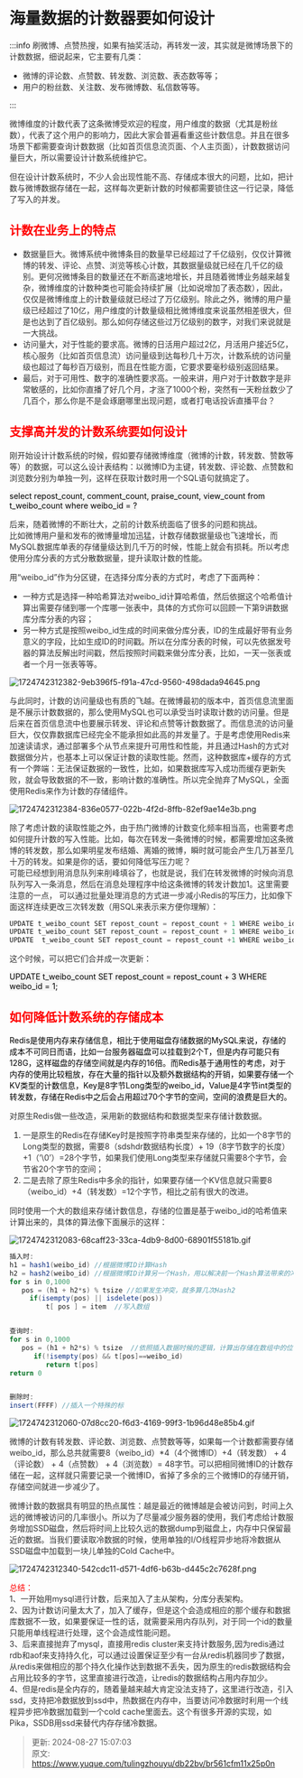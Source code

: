 # 海量数据的计数器要如何设计

:::info
<font style="color:rgb(51, 51, 51);">刷微博、点赞热搜，如果有抽奖活动，再转发一波，其实就是微博场景下的计数数据，细说起来，它主要有几类：</font>

+ <font style="color:rgb(51, 51, 51);">微博的评论数、点赞数、转发数、浏览数、表态数等等；</font>
+ <font style="color:rgb(51, 51, 51);">用户的粉丝数、关注数、发布微博数、私信数等等。</font>

:::



<font style="color:rgb(51, 51, 51);">微博维度的计数代表了这条微博受欢迎的程度，用户维度的数据（尤其是粉丝数），代表了这个用户的影响力，因此大家会普遍看重这些计数信息。并且在很多场景下都需要查询计数数据（比如首页信息流页面、个人主页面），计数数据访问量巨大，所以需要设计计数系统维护它。</font>

<font style="color:rgb(51, 51, 51);">但在设计计数系统时，不少人会出现性能不高、存储成本很大的问题，比如，把计数与微博数据存储在一起，这样每次更新计数的时候都需要锁住这一行记录，降低了写入的并发。</font>

## <font style="color:rgb(255, 0, 0);">计数在业务上的特点</font>
+ <font style="color:rgb(51, 51, 51);">数据量巨大。微博系统中微博条目的数量早已经超过了千亿级别，仅仅计算微博的转发、评论、点赞、浏览等核心计数，其数据量级就已经在几千亿的级别。更何况微博条目的数量还在不断高速地增长，并且随着微博业务越来越复杂，微博维度的计数种类也可能会持续扩展（比如说增加了表态数），因此，仅仅是微博维度上的计数量级就已经过了万亿级别。除此之外，微博的用户量级已经超过了10亿，用户维度的计数量级相比微博维度来说虽然相差很大，但是也达到了百亿级别。那么如何存储这些过万亿级别的数字，对我们来说就是一大挑战。</font>
+ <font style="color:rgb(51, 51, 51);">访问量大，对于性能的要求高。微博的日活用户超过2亿，月活用户接近5亿，核心服务（比如首页信息流）访问量级到达每秒几十万次，计数系统的访问量级也超过了每秒百万级别，而且在性能方面，它要求要毫秒级别返回结果。</font>
+ <font style="color:rgb(51, 51, 51);">最后，对于可用性、数字的准确性要求高。一般来讲，用户对于计数数字是非常敏感的，比如你直播了好几个月，才涨了1000个粉，突然有一天粉丝数少了几百个，那么你是不是会琢磨哪里出现问题，或者打电话投诉直播平台？</font>

## <font style="color:rgb(255, 0, 0);">支撑高并发的计数系统要如何设计</font>
<font style="color:rgb(51, 51, 51);">刚开始设计计数系统的时候，假如要存储微博维度（微博的计数，转发数、赞数等等）的数据，可以这么设计表结构：以微博ID为主键，转发数、评论数、点赞数和浏览数分别为单独一列，这样在获取计数时用一个SQL语句就搞定了。</font>

<font style="color:rgb(0, 0, 0);background-color:rgb(245, 245, 245);">select repost_count, comment_count, praise_count, view_count from t_weibo_count where weibo_id = ?</font>

<font style="color:rgb(51, 51, 51);">后来，随着微博的不断壮大，之前的计数系统面临了很多的问题和挑战。</font><font style="color:rgb(51, 51, 51);">  
</font><font style="color:rgb(51, 51, 51);">比如微博用户量和发布的微博量增加迅猛，计数存储数据量级也飞速增长，而MySQL数据库单表的存储量级达到几千万的时候，性能上就会有损耗。所以考虑使用分库分表的方式分散数据量，提升读取计数的性能。</font>

<font style="color:rgb(51, 51, 51);">用“weibo_id”作为分区键，在选择分库分表的方式时，考虑了下面两种：</font>

+ <font style="color:rgb(51, 51, 51);">一种方式是选择一种哈希算法对weibo_id计算哈希值，然后依据这个哈希值计算出需要存储到哪一个库哪一张表中，具体的方式你可以回顾一下第9讲数据库分库分表的内容；</font>
+ <font style="color:rgb(51, 51, 51);">另一种方式是按照weibo_id生成的时间来做分库分表，ID的生成最好带有业务意义的字段，比如生成ID的时间戳。所以在分库分表的时候，可以先依据发号器的算法反解出时间戳，然后按照时间戳来做分库分表，比如，一天一张表或者一个月一张表等等。</font>

<font style="color:rgb(51, 51, 51);"></font>

![1724742312382-9eb396f5-f91a-47cd-9560-498dada94645.png](./img/sfy-auTVkq-gba3L/1724742312382-9eb396f5-f91a-47cd-9560-498dada94645-362435.png)

<font style="color:rgb(51, 51, 51);"></font>

<font style="color:rgb(51, 51, 51);"></font>

<font style="color:rgb(51, 51, 51);">与此同时，计数的访问量级也有质的飞越。在微博最初的版本中，首页信息流里面是不展示计数数据的，那么使用MySQL也可以承受当时读取计数的访问量。但是后来在首页信息流中也要展示转发、评论和点赞等计数数据了。而信息流的访问量巨大，仅仅靠数据库已经完全不能承担如此高的并发量了。于是考虑使用Redis来加速读请求，通过部署多个从节点来提升可用性和性能，并且通过Hash的方式对数据做分片，也基本上可以保证计数的读取性能。然而，这种数据库+缓存的方式有一个弊端：无法保证数据的一致性，比如，如果数据库写入成功而缓存更新失败，就会导致数据的不一致，影响计数的准确性。所以完全抛弃了MySQL，全面使用Redis来作为计数的存储组件。</font>

![1724742312384-836e0577-022b-4f2d-8ffb-82ef9ae14e3b.png](./img/sfy-auTVkq-gba3L/1724742312384-836e0577-022b-4f2d-8ffb-82ef9ae14e3b-554038.png)

<font style="color:rgb(51, 51, 51);"></font>

<font style="color:rgb(51, 51, 51);"></font>

<font style="color:rgb(51, 51, 51);">除了考虑计数的读取性能之外，由于热门微博的计数变化频率相当高，也需要考虑如何提升计数的写入性能。比如，每次在转发一条微博的时候，都需要增加这条微博的转发数，那么如果明星发布结婚、离婚的微博，瞬时就可能会产生几万甚至几十万的转发。如果是你的话，要如何降低写压力呢？</font><font style="color:rgb(51, 51, 51);">  
</font><font style="color:rgb(51, 51, 51);">可能已经想到用消息队列来削峰填谷了，也就是说，我们在转发微博的时候向消息队列写入一条消息，然后在消息处理程序中给这条微博的转发计数加1。这里需要注意的一点， 可以通过批量处理消息的方式进一步减小Redis的写压力，比如像下面这样连续更改三次转发数（用SQL来表示来方便你理解）：</font>

```java
UPDATE t_weibo_count SET repost_count = repost_count + 1 WHERE weibo_id = 1; 
UPDATE t_weibo_count SET repost_count = repost_count + 1 WHERE weibo_id = 1;  
UPDATE  t_weibo_count SET repost_count = repost_count +1 WHERE weibo_id = 1;
```

<font style="color:rgb(51, 51, 51);">这个时候，可以把它们合并成一次更新：</font>

<font style="color:rgb(0, 0, 0);background-color:rgb(245, 245, 245);">UPDATE t_weibo_count SET repost_count = repost_count + 3 WHERE weibo_id = 1; </font>

## <font style="color:rgb(255, 0, 0);">如何降低计数系统的存储成本</font>
<font style="color:rgb(0, 0, 0);">Redis是使用内存来存储信息，相比于使用磁盘存储数据的MySQL来说，存储的成本不可同日而语，比如一台服务器磁盘可以挂载到2个T，但是内存可能只有128G，这样磁盘的存储空间就是内存的16倍。而Redis基于通用性的考虑，对于内存的使用比较粗放，存在大量的指针以及额外数据结构的开销，如果要存储一个KV类型的计数信息，Key是8字节Long类型的weibo_id，Value是4字节int类型的转发数，存储在Redis中之后会占用超过70个字节的空间，空间的浪费是巨大的。</font>

<font style="color:rgb(51, 51, 51);">对原生Redis做一些改造，采用新的数据结构和数据类型来存储计数数据。</font>

1. <font style="color:rgb(51, 51, 51);">一是原生的Redis在存储Key时是按照字符串类型来存储的，比如一个8字节的Long类型的数据，需要8（sdshdr数据结构长度）+ 19（8字节数字的长度）+1（’\0’）=28个字节，如果我们使用Long类型来存储就只需要8个字节，会节省20个字节的空间；</font>
2. <font style="color:rgb(51, 51, 51);">二是去除了原生Redis中多余的指针，如果要存储一个KV信息就只需要8（weibo_id）+4（转发数）=12个字节，相比之前有很大的改进。</font>

<font style="color:rgb(51, 51, 51);">同时使用一个大的数组来存储计数信息，存储的位置是基于weibo_id的哈希值来计算出来的，具体的算法像下面展示的这样：</font>

![1724742312083-68caff23-33ca-4db9-8d00-68901f55181b.gif](./img/sfy-auTVkq-gba3L/1724742312083-68caff23-33ca-4db9-8d00-68901f55181b-890737.gif)

```java
插入时:
h1 = hash1(weibo_id) //根据微博ID计算Hash
h2 = hash2(weibo_id) //根据微博ID计算另一个Hash，用以解决前一个Hash算法带来的冲突
for s in 0,1000
   pos = (h1 + h2*s) % tsize //如果发生冲突，就多算几次Hash2
     if(isempty(pos) || isdelete(pos))
         t[ pos ] = item  //写入数组


查询时:
for s in 0,1000
   pos = (h1 + h2*s) % tsize  //依照插入数据时候的逻辑，计算出存储在数组中的位置
      if(!isempty(pos) && t[pos]==weibo_id)
         return t[pos]
return 0 


删除时:
insert(FFFF) //插入一个特殊的标
```

![1724742312060-07d8cc20-f6d3-4169-99f3-1b96d48e85b4.gif](./img/sfy-auTVkq-gba3L/1724742312060-07d8cc20-f6d3-4169-99f3-1b96d48e85b4-902894.gif)

<font style="color:rgb(51, 51, 51);">微博的计数有转发数、评论数、浏览数、点赞数等等，如果每一个计数都需要存储weibo_id，那么总共就需要8（weibo_id）*4（4个微博ID）+4（转发数） + 4（评论数） + 4（点赞数） + 4（浏览数）= 48字节。可以把相同微博ID的计数存储在一起，这样就只需要记录一个微博ID，省掉了多余的三个微博ID的存储开销，存储空间就进一步减少了。</font>

<font style="color:rgb(51, 51, 51);">微博计数的数据具有明显的热点属性：越是最近的微博越是会被访问到，时间上久远的微博被访问的几率很小。所以为了尽量减少服务器的使用，我们考虑给计数服务增加SSD磁盘，然后将时间上比较久远的数据dump到磁盘上，内存中只保留最近的数据。当我们要读取冷数据的时候，使用单独的I/O线程异步地将冷数据从SSD磁盘中加载到一块儿单独的Cold Cache中。</font>

<font style="color:rgb(51, 51, 51);"></font>

![1724742312340-542cdc11-d571-4df6-b63b-d445c2c7628f.png](./img/sfy-auTVkq-gba3L/1724742312340-542cdc11-d571-4df6-b63b-d445c2c7628f-628843.png)

<font style="color:rgb(51, 51, 51);"></font>

<font style="color:rgb(255, 0, 0);">总结：</font><font style="color:rgb(51, 51, 51);">  
</font><font style="color:rgb(51, 51, 51);">1、一开始用mysql进行计数，后来加入了主从架构，分库分表架构。  
</font><font style="color:rgb(51, 51, 51);">2、因为计数访问量太大了，加入了缓存，但是这个会造成相应的那个缓存和数据库数据不一致，如果要保证一性的话，就需要采用内存队列，对于同一个id的数量只能用单线程进行处理，这个会造成性能问题。  
</font><font style="color:rgb(51, 51, 51);">3、后来直接抛弃了mysql，直接用redis cluster来支持计数服务,因为redis通过rdb和aof来支持持久化，可以通过设置保证至少有一台从redis机器同步了数据，从redis来做相应的那个持久化操作达到数据不丢失，因为原生的redis数据结构会占用比较多的字节，这里直接进行改造，让redis的数据结构占用内存加少。  
</font><font style="color:rgb(51, 51, 51);">4、但是redis是全内存的，随着量越来越大肯定没法支持了，这里进行改造，引入ssd，支持把冷数据放到ssd中，热数据在内存中，当要访问冷数据时利用一个线程异步把冷数据加载到一个cold cache里面去。这个有很多开源的实现，如Pika，SSDB用ssd来替代内存存储冷数据。</font>



> 更新: 2024-08-27 15:07:03  
> 原文: <https://www.yuque.com/tulingzhouyu/db22bv/br561cfm11x25p0n>